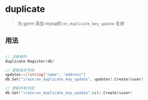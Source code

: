 # duplicate

> 为 gorm 添加 mysql的 `on_duplicate_key_update` 支持
## 用法

```go

// 注册插件
duplicate.Register(db)

// 更新指定字段
updates:=[]string{"name", "address"}
db.Set("irain:on_duplicate_key_update", updates).Create(&user)

// 更新所有字段
db.Set("irain:on_duplicate_key_update",nil).Create(&user)
```